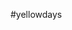 #yellowdays
<!DOCTYPE html>
<html>
  <head>
    <meta charset="UTF-8>
    <meta name="viewport" content="width=device-width,initial-scale=1">
